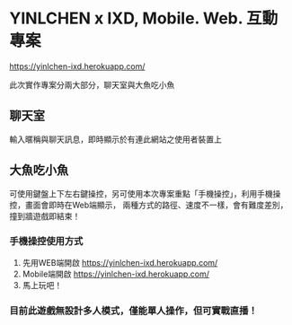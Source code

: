 # YINLCHEN x IXD, Mobile. Web. 互動專案

https://yinlchen-ixd.herokuapp.com/

此次實作專案分兩大部分，聊天室與大魚吃小魚

## 聊天室
輸入暱稱與聊天訊息，即時顯示於有連此網站之使用者裝置上

## 大魚吃小魚
可使用鍵盤上下左右鍵操控，另可使用本次專案重點「手機操控」，利用手機操控，畫面會即時在Web端顯示，
兩種方式的路徑、速度不一樣，會有難度差別，撞到牆遊戲即結束！

### 手機操控使用方式
1. 先用WEB端開啟 https://yinlchen-ixd.herokuapp.com/
2. Mobile端開啟 https://yinlchen-ixd.herokuapp.com/
3. 馬上玩吧！

### 目前此遊戲無設計多人模式，僅能單人操作，但可實戰直播！
